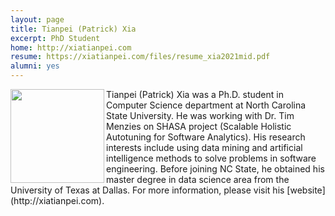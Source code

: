 ```yaml
---
layout: page
title: Tianpei (Patrick) Xia
excerpt: PhD Student
home: http://xiatianpei.com
resume: https://xiatianpei.com/files/resume_xia2021mid.pdf
alumni: yes
---
```



<img align="left" width="150" src="/img/xia.jpg">
Tianpei (Patrick) Xia was a Ph.D. student in Computer Science department at North Carolina State University. He was working with Dr. Tim Menzies on SHASA project (Scalable Holistic Autotuning for Software Analytics). His research interests include using data mining and artificial intelligence methods to solve problems in software engineering. Before joining NC State, he obtained his master degree in data science area from the University of Texas at Dallas. For more information, please visit his [website](http://xiatianpei.com).
